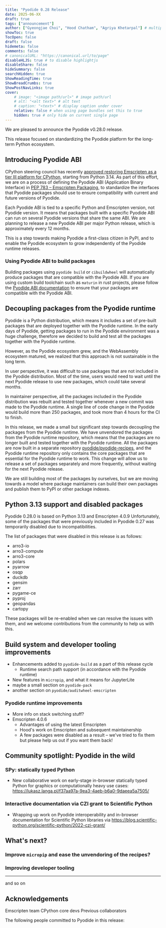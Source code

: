 ```yaml
---
title: "Pyodide 0.28 Release"
date: 2025-06-XX
draft: true
tags: ["announcement"]
author: ["Gyeongjae Choi", "Hood Chatham", "Agriya Khetarpal"] # multiple authors
showToc: true
TocOpen: false
draft: false
hidemeta: false
comments: false
# canonicalURL: "https://canonical.url/to/page"
disableHLJS: true # to disable highlightjs
disableShare: false
hideSummary: false
searchHidden: true
ShowReadingTime: true
ShowBreadCrumbs: true
ShowPostNavLinks: true
cover:
    # image: "<image path/url>" # image path/url
    # alt: "<alt text>" # alt text
    # caption: "<text>" # display caption under cover
    relative: false # when using page bundles set this to true
    hidden: true # only hide on current single page
---
```


We are pleased to announce the Pyodide v0.28.0 release.

This release focused on standardizing the Pyodide platform for the long-term Python ecosystem.

## Introducing Pyodide ABI

CPython steering council has recently [approved restoring Emscripten as a tier III platform for CPython](https://github.com/python/steering-council/issues/256), starting from Python 3.14.
As part of this effort, we are on a process of defining the Pyodide ABI (Application Binary Interface) in [PEP 783 – Emscripten Packaging](https://peps.python.org/pep-0776/), to standardize
the interfaces that Pyodide packages should use to ensure compatibility with current and future versions of Pyodide.

Each Pyodide ABI is tied to a specific Python and Emscripten version, not Pyodide version.
It means that packages built with a specific Pyodide ABI can run on several Pyodide versions that share the same ABI.
We are planning to release a new Pyodide ABI per major Python release, which is approximately every 12 months.

This is a step towards making Pyodide a first-class citizen in PyPI, and to enable the Pyodide ecosystem to grow independently of the Pyodide runtime releases.

### Using Pyodide ABI to build packages

Building packages using `pyodide build` or `cibuildwheel` will automatically produce packages that are compatible with the Pyodide ABI.
If you are using custom build toolchain such as `maturin` in rust projects, please follow the [Pyodide ABI documentation](https://github.com/pyodide/pyodide/blob/main/docs/development/abi.md)
to ensure that your packages are compatible with the Pyodide ABI.

## Decoupling packages from the Pyodide runtime

Pyodide is a Python distribution, which means it includes a set of pre-built packages that are deployed together with the Pyodide runtime.
In the early days of Pyodide, getting packages to run in the Pyodide environment was a huge challenge, therefore we decided to build and test all the packages together with the Pyodide runtime.

However, as the Pyodide ecosystem grew, and the WebAssembly ecosystem matured, we realized that this approach is not sustainable in the long term.

In user perspective, it was difficult to use packages that are not included in the Pyodide distribution.
Most of the time, users would need to wait until the next Pyodide release to use new packages, which could take several months.

In maintainer perspective, all the packages included in the Pyodide distribution was rebuilt and tested together whenever a new commit was made to the Pyodide runtime.
A single line of code change in the Pyodide would build more than 250 packages, and took more than 4 hours for the CI to finish.

In this release, we made a small but significant step towards decoupling the packages from the Pyodide runtime.
We have unvendored the packages from the Pyodide runtime repository, which means that the packages are no longer built and tested together with the Pyodide runtime.
All the packages are now built in a separate repository [pyodide/pyodide-recipes](https://github.com/pyodide/pyodide-recipes),
and the Pyodide runtime repository only contains the core packages that are essential for the Pyodide runtime to work.
This change will allow us to release a set of packages separately and more frequently, without waiting for the next Pyodide release.

We are still building most of the packages by ourselves, but we are moving towards a model where package maintainers can build their own packages and publish them to PyPI or other package indexes.

## Python 3.13 support and disabled packages

Pyodide 0.28.0 is based on Python 3.13 and Emscripten 4.0.9 Unfortunately, some of the packages that were previously included in Pyodide 0.27 was temporarily disabled due to incompatibilities.

The list of packages that were disabled in this release is as follows:

- arro3-io
- arro3-compute
- arro3-core
- polars
- pyarrow
- osqp
- duckdb
- gensim
- zarr
- pygame-ce
- pyproj
- geopandas
- cartopy

These packages will be re-enabled when we can resolve the issues with them, and we welcome contributions from the community to help us with this.

## Build system and developer tooling improvements

- Enhancements added to `pyodide-build` as a part of this release cycle
  - Runtime search path support (in accordance with the Pyodide runtime)
- New features in `micropip`, and what it means for JupyterLite
- maybe a small section on `pyodide-pack`
- another section on `pyodide/auditwheel-emscripten`

### Pyodide runtime improvements

- More info on stack switching stuff?
- Emscripten 4.0.6
  - Advantages of using the latest Emscripten
  - Hood's work on Emscripten and subsequent maintainership
  - A few packages were disabled as a result – we've tried to fix them but please help us out if you want them back!

## Community spotlight: Pyodide in the wild

### SPy: statically typed Python

- New collaborative work on early-stage in-browser statically typed Python for graphics or computationally heavy use cases:
https://lukasz.langa.pl/f37aa97a-9ea3-4aeb-b6a0-9daeea5a7505/

### Interactive documentation via CZI grant to Scientific Python

- Wrapping up work on Pyodide interoperability and in-browser documentation for Scientific Python libraries via https://blog.scientific-python.org/scientific-python/2022-czi-grant/

## What's next?

### Improve `micropip` and ease the unvendoring of the recipes?

### Improving developer tooling

---

and so on

## Acknowledgements

Emscripten team
CPython core devs
Previous collaborators

The following people committed to Pyodide in this release:
